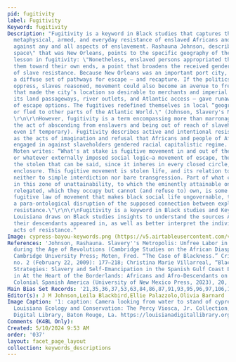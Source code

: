 ```yaml
---
pid: fugitivity
label: Fugitivity
Keyword: fugitivity
Description: "Fugitivity is a keyword in Black studies that captures the physical,
  metaphysical, armed, and everyday resistance of enslaved Africans and their allies
  against any and all aspects of enslavement. Rashauna Johnson, describing the \"slave
  space\" that was New Orleans, points to the specific geography of the region as
  lesson in fugitivity: \"Nonetheless, enslaved persons appropriated the places assigned
  them toward their own ends, a point that broadens the received gendered geographies
  of slave resistance. Because New Orleans was an important port city, it offered
  a diffuse set of pathways for escape – and recapture. If the politics of place could
  oppress, slaves reasoned, movement could also become an avenue to freedom. The connectedness
  that made the city’s location so desirable to merchants and imperial officials –
  its land passageways, river outlets, and Atlantic access – gave runaways an array
  of escape options. The fugitives redefined themselves in local “geographies of resistance,”
  or fled to other parts of the Atlantic World.\" (Johnson, Slavery's Metropolis).
  \r\n\r\nHowever, fugitivity is a term encompassing more than marronage (which is
  the act of absconding from enslavers and being out of reach of slaveholding authorities,
  even if temporary). Fugitivity describes active and intentional resistance, as well
  as the acts of imagination and refusal that Africans and people of African descent
  engaged in against slaveholders gendered racial capitalistic regime. \r\n\r\nFred
  Moten writes: “What's at stake is fugitive movement in and out of the frame, bar,
  or whatever externally imposed social logic—a movement of escape, the stealth of
  the stolen that can be said, since it inheres in every closed circle, to break every
  enclosure. This fugitive movement is stolen life, and its relation to law is reducible
  neither to simple interdiction nor bare transgression. Part of what can be attained
  in this zone of unattainability, to which the eminently attainable ones have been
  relegated, which they occupy but cannot (and refuse to) own, is some sense of the
  fugitive law of movement that makes black social life ungovernable, that demands
  a para-ontological disruption of the supposed connection between explanation and
  resistance.\"\r\n\r\nFugitivity is a keyword in Black studies and Keywords for Black
  Louisiana draws on Black studies insights to understand the sources Africans and
  their descendants appeared in, as well as better interpret the individual and communal
  acts of resistance."
Image: cypress-bayou-keywords.png (https://v5.airtableusercontent.com/v3/u/28/28/1715616000000/YccUu1p6O4v4sIPX_GXuOQ/ptu2Zbz0saRR1hxSQ44WuaV8NkxtFp2BIIBpert9Ms62xwuyjLNlg4w5digHzwKPHiaqLSFIVPb0B-zypyzMfRUTzpmXXa7NhD3stQTaQigcC23IAoADhb5PJfJEGoNI5wfaYyN4UI7rZMrT4kmUj4kUZJjcuWd4DLHqmhd8OwNGOeeZzie_0JlogYqkO85B/Q0xfA3T1mYmNv7NcH64VK_UsckMwN_27VJi3TQUb2_k)
References: 'Johnson, Rashauna. Slavery''s Metropolis: Unfree Labor in New Orleans
  during the Age of Revolutions (Cambridge Studies on the African Diaspora) (p. 14).
  Cambridge University Press; Moten, Fred. “The Case of Blackness.” Criticism 50,
  no. 2 (February 22, 2009): 177–218; Christina Marie Villarreal, “Black Fugitive
  Strategies: Slavery and Self-Emancipation in the Spanish Gulf Coast Borderlands,”
  in At the Heart of the Borderlands: Africans and Afro-Descendants on the Edges of
  Colonial Spanish America (University of New Mexico Press, 2023), 20, https://books.google.com/books?hl=en&lr=&id=loWYEAAAQBAJ&oi=fnd&pg=PA20&dq=christina+villarreal+texas&ots=LEMye7fsWt&sig=5rAXQYUGceGAi3sGdb7G_qkjtxI; '
Main Bias Set Records: '21,35,36,37,53,63,84,86,87,91,93,95,96,97,106,107,110,128,129,137,144,166,169,173,174,187,188,199,207,215,217,251,254,277,278,282,286,295,296,305,311,313,321,322,335,342'
Editor(s): J M Johnson,Leila Blackbird,Ellie Palazzolo,Olivia Barnard
Image Caption: '1: caption: Camera looking from water to stand of cypress along shore.
  Louisiana Ecology and Conservation: The Percy Viosca, Jr. Collection, Louisiana
  Digital Library, Baton Rouge, La. https://louisianadigitallibrary.org/islandora/object/lsu-sea-pvc%3A263; '
Comments (K4BL Only): 
Created: 5/10/2024 9:53 AM
order: '037'
layout: facet_page_layout
collection: keywords_descriptions
---
```

